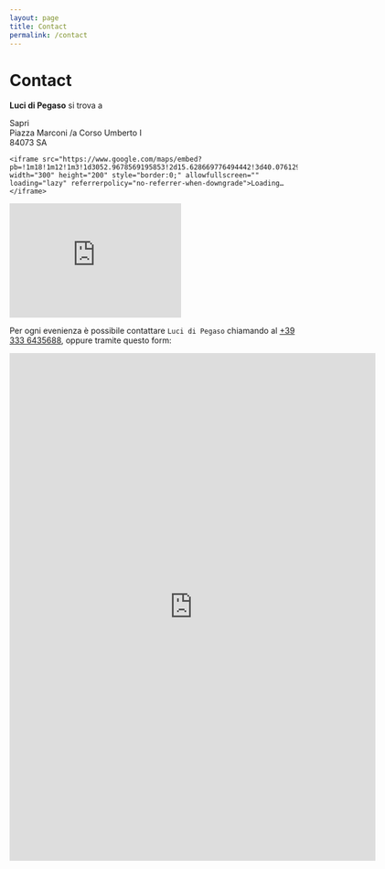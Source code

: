 ```yaml
---
layout: page
title: Contact
permalink: /contact
---
```


# Contact

**Luci di Pegaso** si trova a

<p float="left">
    <p>
        Sapri<br>
        Piazza Marconi /a Corso Umberto I<br>
        84073 SA
    </p>

    <iframe src="https://www.google.com/maps/embed?pb=!1m18!1m12!1m3!1d3052.9678569195853!2d15.628669776494442!3d40.07612907629824!2m3!1f0!2f0!3f0!3m2!1i1024!2i768!4f13.1!3m3!1m2!1s0x133ed1d1ea0c40d9%3A0x4cf544091dcf1108!2sLuci%20Di%20Pegaso!5e0!3m2!1sit!2sit!4v1701082342745!5m2!1sit!2sit" width="300" height="200" style="border:0;" allowfullscreen="" loading="lazy" referrerpolicy="no-referrer-when-downgrade">Loading…</iframe>   
</p>

<iframe src="https://www.google.com/maps/embed?pb=!1m18!1m12!1m3!1d3052.9678569195853!2d15.628669776494442!3d40.07612907629824!2m3!1f0!2f0!3f0!3m2!1i1024!2i768!4f13.1!3m3!1m2!1s0x133ed1d1ea0c40d9%3A0x4cf544091dcf1108!2sLuci%20Di%20Pegaso!5e0!3m2!1sit!2sit!4v1701082342745!5m2!1sit!2sit" width="300" height="200" style="border:0;" allowfullscreen="" loading="lazy" referrerpolicy="no-referrer-when-downgrade"></iframe>   

Per ogni evenienza è possibile contattare `Luci di Pegaso` chiamando al [+39 333 6435688](tel:3336435688), oppure tramite questo form:

<iframe src="https://docs.google.com/forms/d/e/1FAIpQLScuc6YPrxskJorRjbeUfB_CzaPzI0nL4tpTF7IeoK0YfaA9rQ/viewform?embedded=true" width="640" height="888" frameborder="0" scrolling="no" marginheight="0" marginwidth="0"></iframe>